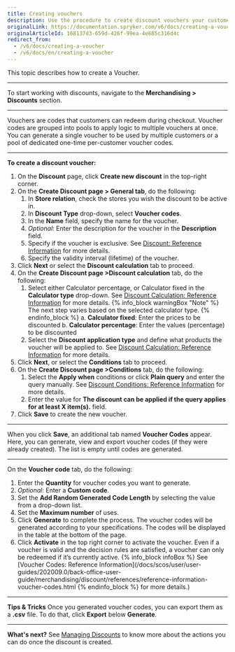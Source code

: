 ```yaml
---
title: Creating vouchers
description: Use the procedure to create discount vouchers your customer can redeem during checkout.
originalLink: https://documentation.spryker.com/v6/docs/creating-a-voucher
originalArticleId: 168137d3-659d-426f-99ea-4e685c316d4c
redirect_from:
  - /v6/docs/creating-a-voucher
  - /v6/docs/en/creating-a-voucher
---
```


This topic describes how to create a Voucher.
***
To start working with discounts, navigate to the **Merchandising > Discounts** section.
***
Vouchers are codes that customers can redeem during checkout. Voucher codes are grouped into pools to apply logic to multiple vouchers at once. You can generate a single voucher to be used by multiple customers or a pool of dedicated one-time per-customer voucher codes.
***
**To create a discount voucher:**
1. On the **Discount** page, click **Create new discount** in the top-right corner.
2. On the **Create Discount page > General tab**, do the following:
    1. In **Store relation**, check the stores you wish the discount to be active in.
    2. In **Discount Type** drop-down, select **Voucher codes**.
   3. In the **Name** field, specify the name for the voucher.
    4. _Optional_: Enter the description for the voucher in the **Description** field.
    5. Specify if the voucher is exclusive. See [Discount: Reference Information](/docs/scos/user/user-guides/202009.0/back-office-user-guide/merchandising/discount/references/reference-information-discount.html) for more details.
    6. Specify the validity interval (lifetime) of the voucher.
 3. Click **Next** or select the **Discount calculation** tab to proceed.
 4. On the **Create Discount page >Discount calculation** tab, do the following:
    1.  Select either Calculator percentage, or Calculator fixed in the **Calculator type** drop-down. See [Discount Calculation: Reference Information](/docs/scos/user/user-guides/202009.0/back-office-user-guide/merchandising/discount/references/reference-information-discount-calculation.html) for more details.
    {% info_block warningBox "Note" %}
The next step varies based on the selected calculator type.
{% endinfo_block %}
    a. **Calculator fixed**: Enter the prices to be discounted
    b.  **Calculator percentage**: Enter the values (percentage) to be discounted
    2. Select the **Discount application type** and define what products the voucher will be applied to. See [Discount Calculation: Reference Information](/docs/scos/user/user-guides/202009.0/back-office-user-guide/merchandising/discount/references/reference-information-discount-calculation.html) for more details.
 5. Click **Next**, or select the **Conditions** tab to proceed.
 6. On the **Create Discount page >Conditions** tab, do the following:
    1. Select the **Apply when** conditions or click **Plain query** and enter the  query manually. See [Discount Conditions: Reference Information](/docs/scos/user/user-guides/202009.0/back-office-user-guide/merchandising/discount/references/reference-information-discount-conditions.html) for more details.
    2. Enter the value for **The discount can be applied if the query applies for at least X item(s).** field.
7. Click **Save** to create the new voucher.
***
When you click **Save**, an additional tab named **Voucher Codes** appear. Here, you can generate, view and export voucher codes (if they were already created).
The list is empty until codes are generated.
***
On the **Voucher code** tab, do the following:
1. Enter the **Quantity** for voucher codes you want to generate.
2. _Optional_: Enter a **Custom code**.
3. Set the **Add Random Generated Code Length** by selecting the value from a drop-down list.
4. Set the **Maximum number** of uses.
5. Click **Generate** to complete the process.
    The voucher codes will be generated according to your specifications. The codes will be displayed in the table at the bottom of the page.
5. Click **Activate** in the top right corner to activate the voucher.
Even if a voucher is valid and the decision rules are satisfied, a voucher can only be redeemed if it’s currently active.
{% info_block infoBox %}
See [Voucher Codes: Reference Information](/docs/scos/user/user-guides/202009.0/back-office-user-guide/merchandising/discount/references/reference-information-voucher-codes.html
{% endinfo_block %} for more details.)
***
**Tips & Tricks**
Once you generated voucher codes, you can export them as a **.csv** file.
To do that, click **Export** below **Generate**.
***
**What's next?**
See [Managing Discounts](/docs/scos/user/user-guides/202009.0/back-office-user-guide/merchandising/discount/managing-discounts.html) to know more about the actions you can do once the discount is created.
